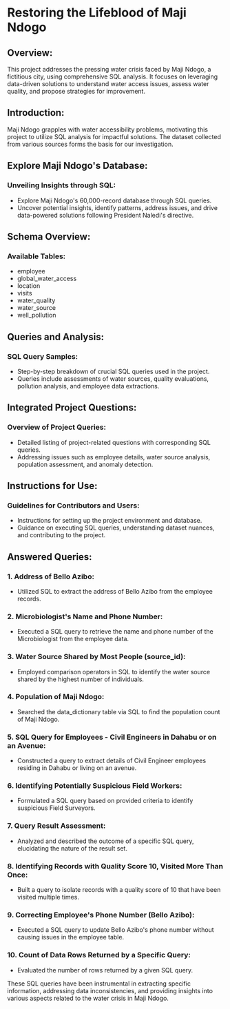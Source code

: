 # Restoring the Lifeblood of Maji Ndogo


## Overview:
This project addresses the pressing water crisis faced by Maji Ndogo, a fictitious city, using comprehensive SQL analysis. It focuses on leveraging data-driven solutions to understand water access issues, assess water quality, and propose strategies for improvement.

## Introduction:
Maji Ndogo grapples with water accessibility problems, motivating this project to utilize SQL analysis for impactful solutions. The dataset collected from various sources forms the basis for our investigation.

## Explore Maji Ndogo's Database:
### Unveiling Insights through SQL:
- Explore Maji Ndogo's 60,000-record database through SQL queries.
- Uncover potential insights, identify patterns, address issues, and drive data-powered solutions following President Naledi's directive.

## Schema Overview:
### Available Tables:
- employee
- global_water_access
- location
- visits
- water_quality
- water_source
- well_pollution

## Queries and Analysis:
### SQL Query Samples:
- Step-by-step breakdown of crucial SQL queries used in the project.
- Queries include assessments of water sources, quality evaluations, pollution analysis, and employee data extractions.

## Integrated Project Questions:
### Overview of Project Queries:
- Detailed listing of project-related questions with corresponding SQL queries.
- Addressing issues such as employee details, water source analysis, population assessment, and anomaly detection.

## Instructions for Use:
### Guidelines for Contributors and Users:
- Instructions for setting up the project environment and database.
- Guidance on executing SQL queries, understanding dataset nuances, and contributing to the project.

## Answered Queries:

### 1. Address of Bello Azibo:
- Utilized SQL to extract the address of Bello Azibo from the employee records.

### 2. Microbiologist's Name and Phone Number:
- Executed a SQL query to retrieve the name and phone number of the Microbiologist from the employee data.

### 3. Water Source Shared by Most People (source_id):
- Employed comparison operators in SQL to identify the water source shared by the highest number of individuals.

### 4. Population of Maji Ndogo:
- Searched the data_dictionary table via SQL to find the population count of Maji Ndogo.

### 5. SQL Query for Employees - Civil Engineers in Dahabu or on an Avenue:
- Constructed a query to extract details of Civil Engineer employees residing in Dahabu or living on an avenue.

### 6. Identifying Potentially Suspicious Field Workers:
- Formulated a SQL query based on provided criteria to identify suspicious Field Surveyors.

### 7. Query Result Assessment:
- Analyzed and described the outcome of a specific SQL query, elucidating the nature of the result set.

### 8. Identifying Records with Quality Score 10, Visited More Than Once:
- Built a query to isolate records with a quality score of 10 that have been visited multiple times.

### 9. Correcting Employee's Phone Number (Bello Azibo):
- Executed a SQL query to update Bello Azibo's phone number without causing issues in the employee table.

### 10. Count of Data Rows Returned by a Specific Query:
- Evaluated the number of rows returned by a given SQL query.

These SQL queries have been instrumental in extracting specific information, addressing data inconsistencies, and providing insights into various aspects related to the water crisis in Maji Ndogo.
